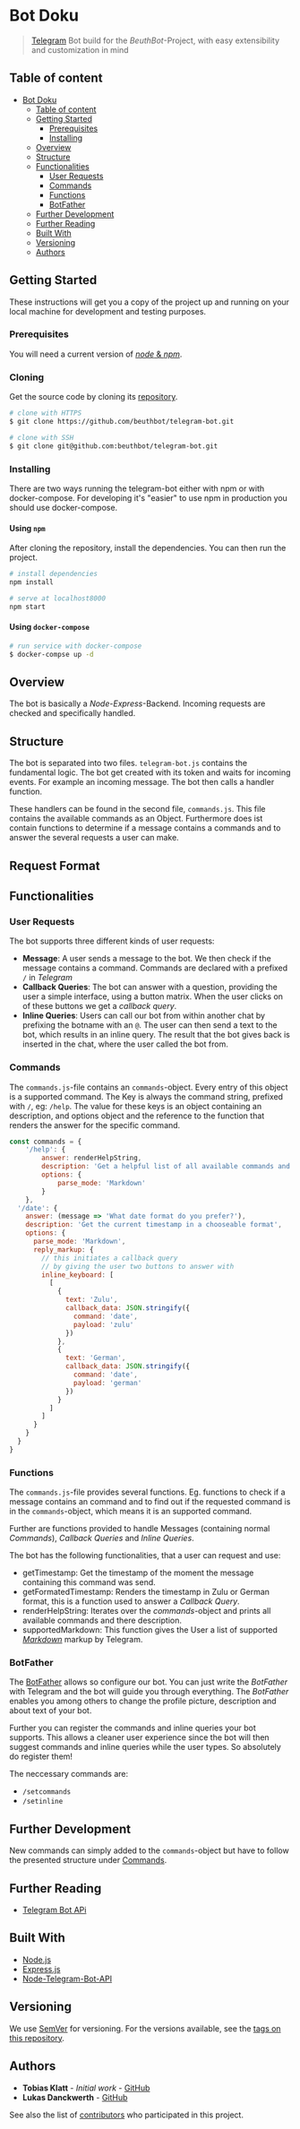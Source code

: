 # Bot Doku

> [Telegram](https://telegram.org/) Bot build for the _BeuthBot_-Project, with easy extensibility and customization in mind

## Table of content

- [Bot Doku](#bot-doku)
	- [Table of content](#table-of-content)
	- [Getting Started](#getting-started)
		- [Prerequisites](#prerequisites)
		- [Installing](#installing)
	- [Overview](#overview)
	- [Structure](#structure)
	- [Functionalities](#functionalities)
		- [User Requests](#user-requests)
		- [Commands](#commands)
		- [Functions](#functions)
		- [BotFather](#botfather)
	- [Further Development](#further-development)
	- [Further Reading](#further-reading)
	- [Built With](#built-with)
	- [Versioning](#versioning)
	- [Authors](#authors)

## Getting Started

These instructions will get you a copy of the project up and running on your local machine for development and testing purposes.

### Prerequisites

You will need a current version of [_node_ & _npm_](https://nodejs.org/en/).

### Cloning

Get the source code by cloning its [repository](https://github.com/beuthbot/telegram-bot).

```bash
# clone with HTTPS
$ git clone https://github.com/beuthbot/telegram-bot.git

# clone with SSH
$ git clone git@github.com:beuthbot/telegram-bot.git
```

### Installing

There are two ways running the telegram-bot either with npm or
with docker-compose. For developing it's "easier" to use npm in
production you should use docker-compose.

#### Using `npm`
After cloning the repository, install the dependencies. You can then run the project.

```bash
# install dependencies
npm install

# serve at localhost8000
npm start
```

#### Using `docker-compose`

```bash
# run service with docker-compose
$ docker-compse up -d
```

## Overview

The bot is basically a _Node_-_Express_-Backend. Incoming requests are checked and specifically handled.

## Structure

The bot is separated into two files. `telegram-bot.js` contains the fundamental logic. The bot get created with its token and waits for incoming events. For example an incoming message. The bot then calls a handler function.

These handlers can be found in the second file, `commands.js`. This file contains the available commands as an Object. Furthermore does ist contain functions to determine if a message contains a commands and to answer the several requests a user can make.

## Request Format

## Functionalities

### User Requests

The bot supports three different kinds of user requests:

- **Message**: A user sends a message to the bot. We then check if the message contains a command. Commands are declared with a prefixed `/` in _Telegram_
- **Callback Queries**: The bot can answer with a question, providing the user a simple interface, using a button matrix. When the user clicks on of these buttons we get a _callback query_.
- **Inline Queries**: Users can call our bot from within another chat by prefixing the botname with an `@`. The user can then send a text to the bot, which results in an inline query. The result that the bot gives back is inserted in the chat, where the user called the bot from.

### Commands

The `commands.js`-file contains an `commands`-object. Every entry of this object is a supported command. The Key is always the command string, prefixed with `/`, eg: `/help`. The value for these keys is an object containing an description, and options object and the reference to the function that renders the answer for the specific command.

```js
const commands = {
	'/help': {
		answer: renderHelpString,
		description: 'Get a helpful list of all available commands and functionalities',
		options: {
			parse_mode: 'Markdown'
		}
	},
  '/date': {
    answer: (message => 'What date format do you prefer?'),
    description: 'Get the current timestamp in a chooseable format',
    options: {
      parse_mode: 'Markdown',
      reply_markup: {
        // this initiates a callback query
        // by giving the user two buttons to answer with
        inline_keyboard: [
          [
            {
              text: 'Zulu',
              callback_data: JSON.stringify({
                command: 'date',
                payload: 'zulu'
              })
            },
            {
              text: 'German',
              callback_data: JSON.stringify({
                command: 'date',
                payload: 'german'
              })
            }
          ]
        ]
      }
    }
  }
}
```

### Functions

The `commands.js`-file provides several functions. Eg. functions to check if a message contains an command and to find out if the requested command is in the `commands`-object, which means it is an supported command.

Further are functions provided to handle Messages (containing normal _Commands_), _Callback Queries_ and _Inline Queries_.

The bot has the following functionalities, that a user can request and use:

- getTimestamp: Get the timestamp of the moment the message containing this command was send.
- getFormatedTimestamp: Renders the timestamp in Zulu or German format, this is a function used to answer a _Callback Query_.
- renderHelpString: Iterates over the _commands_-object and prints all available commands and there description.
- supportedMarkdown: This function gives the User a list of supported [_Markdown_](https://markdown.de/) markup by Telegram.

### BotFather

The [BotFather](https://core.telegram.org/bots) allows so configure our bot. You can just write the _BotFather_ with Telegram and the bot will guide you through everything. The _BotFather_ enables you among others to change the profile picture, description and about text of your bot.

Further you can register the commands and inline queries your bot supports. This allows a cleaner user experience since the bot will then suggest commands and inline queries while the user types. So absolutely do register them!

The neccessary commands are:

- `/setcommands`
- `/setinline`

## Further Development

New commands can simply added to the `commands`-object but have to follow the presented structure under [Commands](#commands).

## Further Reading

- [Telegram Bot APi](https://core.telegram.org/bots/api)

## Built With

- [Node.js](https://nodejs.org/en/)
- [Express.js](https://expressjs.com/)
- [Node-Telegram-Bot-API](https://github.com/yagop/node-telegram-bot-api)

## Versioning

We use [SemVer](http://semver.org/) for versioning. For the versions available, see the [tags on this repository](https://github.com/beuthbot/telegram-bot/tags).

## Authors

- **Tobias Klatt** - _Initial work_ - [GitHub](https://github.com/T0biWan/)
- **Lukas Danckwerth** - [GitHub](https://github.com/lukasdanckwerth/)

See also the list of [contributors](https://github.com/orgs/beuthbot/people) who participated in this project.
